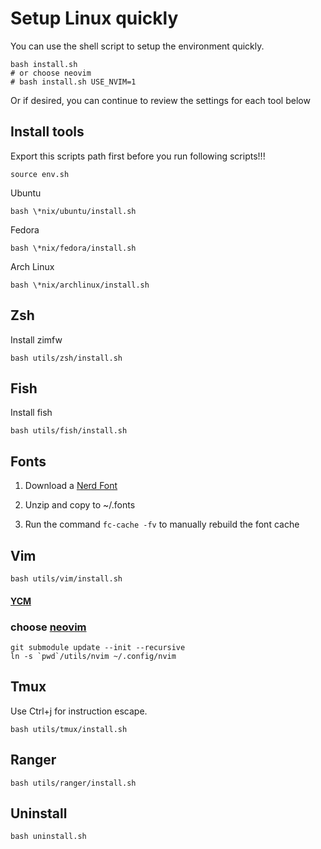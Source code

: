 # Setup Linux quickly 

You can use the shell script to setup the environment quickly.

```shell
bash install.sh
# or choose neovim
# bash install.sh USE_NVIM=1
```
Or if desired, you can continue to review the settings for each tool below

## Install tools 
Export this scripts path first before you run following scripts!!!
```shell
source env.sh
```

Ubuntu
```shell
bash \*nix/ubuntu/install.sh
```
Fedora
```shell
bash \*nix/fedora/install.sh
```
Arch Linux
```shell
bash \*nix/archlinux/install.sh
```

## Zsh
Install zimfw

```shell
bash utils/zsh/install.sh
```

## Fish
Install fish
```shell
bash utils/fish/install.sh
```

## Fonts

1. Download a [Nerd Font](http://nerdfonts.com)

2. Unzip and copy to ~/.fonts

3. Run the command `fc-cache -fv` to manually rebuild the font cache

## Vim

```shell
bash utils/vim/install.sh
```

#### [YCM](https://github.com/ycm-core/YouCompleteMe)

### choose [neovim](https://github.com/Emin-stack/nvim)
```shell
git submodule update --init --recursive
ln -s `pwd`/utils/nvim ~/.config/nvim
```

## Tmux
Use Ctrl+j for instruction escape.
```shell
bash utils/tmux/install.sh
```

## Ranger
```shell
bash utils/ranger/install.sh
```

## Uninstall
```shell
bash uninstall.sh
```
